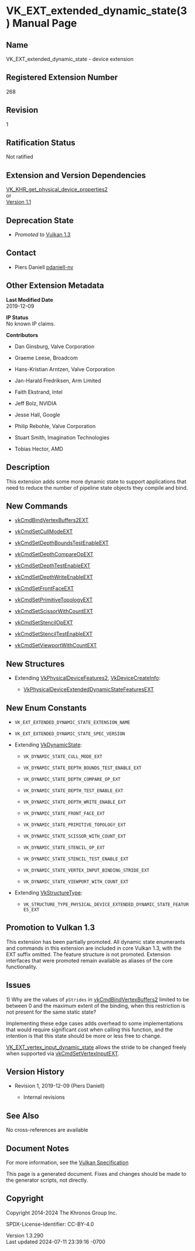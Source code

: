 # VK_EXT_extended_dynamic_state(3) Manual Page

## Name

VK_EXT_extended_dynamic_state - device extension



## <a href="#_registered_extension_number" class="anchor"></a>Registered Extension Number

268

## <a href="#_revision" class="anchor"></a>Revision

1

## <a href="#_ratification_status" class="anchor"></a>Ratification Status

Not ratified

## <a href="#_extension_and_version_dependencies" class="anchor"></a>Extension and Version Dependencies

[VK_KHR_get_physical_device_properties2](https://registry.khronos.org/vulkan/specs/1.3-extensions/man/html/VK_KHR_get_physical_device_properties2.html)  
or  
[Version 1.1](#versions-1.1)  

## <a href="#_deprecation_state" class="anchor"></a>Deprecation State

- *Promoted* to <a
  href="https://registry.khronos.org/vulkan/specs/1.3-extensions/html/vkspec.html#versions-1.3-promotions"
  target="_blank" rel="noopener">Vulkan 1.3</a>

## <a href="#_contact" class="anchor"></a>Contact

- Piers Daniell <a
  href="https://github.com/KhronosGroup/Vulkan-Docs/issues/new?body=%5BVK_EXT_extended_dynamic_state%5D%20@pdaniell-nv%0A*Here%20describe%20the%20issue%20or%20question%20you%20have%20about%20the%20VK_EXT_extended_dynamic_state%20extension*"
  target="_blank" rel="nofollow noopener"><em></em>pdaniell-nv</a>

## <a href="#_other_extension_metadata" class="anchor"></a>Other Extension Metadata

**Last Modified Date**  
2019-12-09

**IP Status**  
No known IP claims.

**Contributors**  
- Dan Ginsburg, Valve Corporation

- Graeme Leese, Broadcom

- Hans-Kristian Arntzen, Valve Corporation

- Jan-Harald Fredriksen, Arm Limited

- Faith Ekstrand, Intel

- Jeff Bolz, NVIDIA

- Jesse Hall, Google

- Philip Rebohle, Valve Corporation

- Stuart Smith, Imagination Technologies

- Tobias Hector, AMD

## <a href="#_description" class="anchor"></a>Description

This extension adds some more dynamic state to support applications that
need to reduce the number of pipeline state objects they compile and
bind.

## <a href="#_new_commands" class="anchor"></a>New Commands

- [vkCmdBindVertexBuffers2EXT](https://registry.khronos.org/vulkan/specs/1.3-extensions/man/html/vkCmdBindVertexBuffers2EXT.html)

- [vkCmdSetCullModeEXT](https://registry.khronos.org/vulkan/specs/1.3-extensions/man/html/vkCmdSetCullModeEXT.html)

- [vkCmdSetDepthBoundsTestEnableEXT](https://registry.khronos.org/vulkan/specs/1.3-extensions/man/html/vkCmdSetDepthBoundsTestEnableEXT.html)

- [vkCmdSetDepthCompareOpEXT](https://registry.khronos.org/vulkan/specs/1.3-extensions/man/html/vkCmdSetDepthCompareOpEXT.html)

- [vkCmdSetDepthTestEnableEXT](https://registry.khronos.org/vulkan/specs/1.3-extensions/man/html/vkCmdSetDepthTestEnableEXT.html)

- [vkCmdSetDepthWriteEnableEXT](https://registry.khronos.org/vulkan/specs/1.3-extensions/man/html/vkCmdSetDepthWriteEnableEXT.html)

- [vkCmdSetFrontFaceEXT](https://registry.khronos.org/vulkan/specs/1.3-extensions/man/html/vkCmdSetFrontFaceEXT.html)

- [vkCmdSetPrimitiveTopologyEXT](https://registry.khronos.org/vulkan/specs/1.3-extensions/man/html/vkCmdSetPrimitiveTopologyEXT.html)

- [vkCmdSetScissorWithCountEXT](https://registry.khronos.org/vulkan/specs/1.3-extensions/man/html/vkCmdSetScissorWithCountEXT.html)

- [vkCmdSetStencilOpEXT](https://registry.khronos.org/vulkan/specs/1.3-extensions/man/html/vkCmdSetStencilOpEXT.html)

- [vkCmdSetStencilTestEnableEXT](https://registry.khronos.org/vulkan/specs/1.3-extensions/man/html/vkCmdSetStencilTestEnableEXT.html)

- [vkCmdSetViewportWithCountEXT](https://registry.khronos.org/vulkan/specs/1.3-extensions/man/html/vkCmdSetViewportWithCountEXT.html)

## <a href="#_new_structures" class="anchor"></a>New Structures

- Extending [VkPhysicalDeviceFeatures2](https://registry.khronos.org/vulkan/specs/1.3-extensions/man/html/VkPhysicalDeviceFeatures2.html),
  [VkDeviceCreateInfo](https://registry.khronos.org/vulkan/specs/1.3-extensions/man/html/VkDeviceCreateInfo.html):

  - [VkPhysicalDeviceExtendedDynamicStateFeaturesEXT](https://registry.khronos.org/vulkan/specs/1.3-extensions/man/html/VkPhysicalDeviceExtendedDynamicStateFeaturesEXT.html)

## <a href="#_new_enum_constants" class="anchor"></a>New Enum Constants

- `VK_EXT_EXTENDED_DYNAMIC_STATE_EXTENSION_NAME`

- `VK_EXT_EXTENDED_DYNAMIC_STATE_SPEC_VERSION`

- Extending [VkDynamicState](https://registry.khronos.org/vulkan/specs/1.3-extensions/man/html/VkDynamicState.html):

  - `VK_DYNAMIC_STATE_CULL_MODE_EXT`

  - `VK_DYNAMIC_STATE_DEPTH_BOUNDS_TEST_ENABLE_EXT`

  - `VK_DYNAMIC_STATE_DEPTH_COMPARE_OP_EXT`

  - `VK_DYNAMIC_STATE_DEPTH_TEST_ENABLE_EXT`

  - `VK_DYNAMIC_STATE_DEPTH_WRITE_ENABLE_EXT`

  - `VK_DYNAMIC_STATE_FRONT_FACE_EXT`

  - `VK_DYNAMIC_STATE_PRIMITIVE_TOPOLOGY_EXT`

  - `VK_DYNAMIC_STATE_SCISSOR_WITH_COUNT_EXT`

  - `VK_DYNAMIC_STATE_STENCIL_OP_EXT`

  - `VK_DYNAMIC_STATE_STENCIL_TEST_ENABLE_EXT`

  - `VK_DYNAMIC_STATE_VERTEX_INPUT_BINDING_STRIDE_EXT`

  - `VK_DYNAMIC_STATE_VIEWPORT_WITH_COUNT_EXT`

- Extending [VkStructureType](https://registry.khronos.org/vulkan/specs/1.3-extensions/man/html/VkStructureType.html):

  - `VK_STRUCTURE_TYPE_PHYSICAL_DEVICE_EXTENDED_DYNAMIC_STATE_FEATURES_EXT`

## <a href="#_promotion_to_vulkan_1_3" class="anchor"></a>Promotion to Vulkan 1.3

This extension has been partially promoted. All dynamic state enumerants
and commands in this extension are included in core Vulkan 1.3, with the
EXT suffix omitted. The feature structure is not promoted. Extension
interfaces that were promoted remain available as aliases of the core
functionality.

## <a href="#_issues" class="anchor"></a>Issues

1\) Why are the values of `pStrides` in
[vkCmdBindVertexBuffers2](https://registry.khronos.org/vulkan/specs/1.3-extensions/man/html/vkCmdBindVertexBuffers2.html) limited to be
between 0 and the maximum extent of the binding, when this restriction
is not present for the same static state?

Implementing these edge cases adds overhead to some implementations that
would require significant cost when calling this function, and the
intention is that this state should be more or less free to change.

[VK_EXT_vertex_input_dynamic_state](https://registry.khronos.org/vulkan/specs/1.3-extensions/man/html/VK_EXT_vertex_input_dynamic_state.html)
allows the stride to be changed freely when supported via
[vkCmdSetVertexInputEXT](https://registry.khronos.org/vulkan/specs/1.3-extensions/man/html/vkCmdSetVertexInputEXT.html).

## <a href="#_version_history" class="anchor"></a>Version History

- Revision 1, 2019-12-09 (Piers Daniell)

  - Internal revisions

## <a href="#_see_also" class="anchor"></a>See Also

No cross-references are available

## <a href="#_document_notes" class="anchor"></a>Document Notes

For more information, see the <a
href="https://registry.khronos.org/vulkan/specs/1.3-extensions/html/vkspec.html#VK_EXT_extended_dynamic_state"
target="_blank" rel="noopener">Vulkan Specification</a>

This page is a generated document. Fixes and changes should be made to
the generator scripts, not directly.

## <a href="#_copyright" class="anchor"></a>Copyright

Copyright 2014-2024 The Khronos Group Inc.

SPDX-License-Identifier: CC-BY-4.0

Version 1.3.290  
Last updated 2024-07-11 23:39:16 -0700
